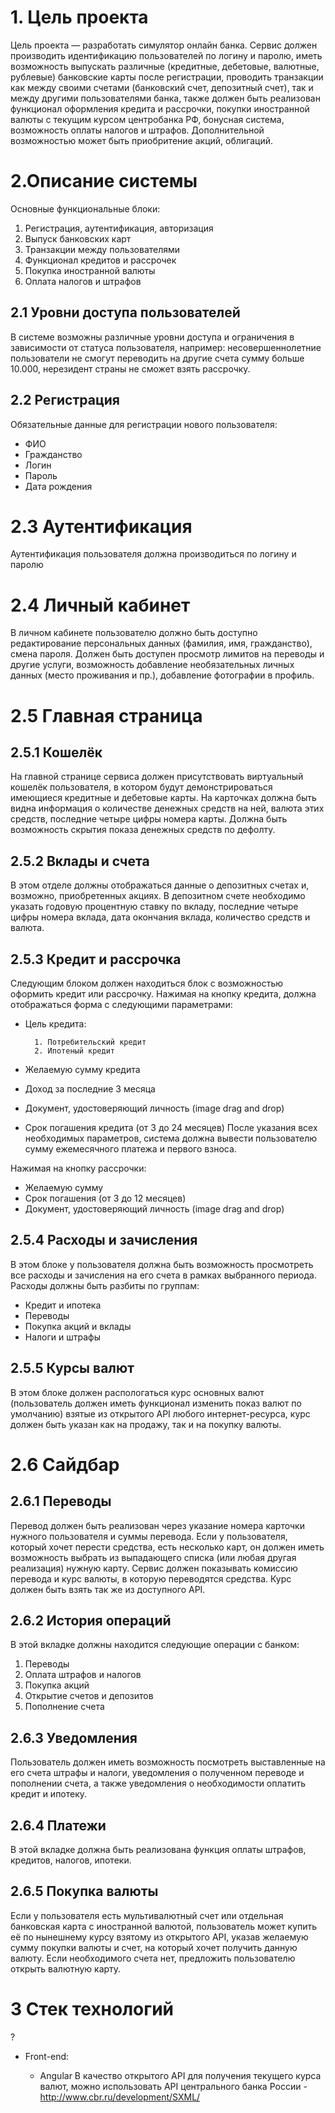 # 1. Цель проекта
Цель проекта — разработать симулятор онлайн банка. Сервис должен производить идентификацию пользователей по логину и паролю, иметь возможность выпускать различные (кредитные, дебетовые, валютные, рублевые) банковские карты после регистрации, проводить транзакции как между своими счетами (банковский счет, депозитный счет), так и между другими пользователями банка, также должен быть реализован функционал оформления кредита и рассрочки, покупки иностранной валюты с текущим курсом центробанка РФ, бонусная система, возможность оплаты налогов и штрафов. Дополнительной возможностью может быть приобритение акций, облигаций.
# 2.Описание системы

Основные функциональные блоки:

1. Регистрация, аутентификация, авторизация
2. Выпуск банковских карт
3. Транзакции между пользователями
4. Функционал кредитов и рассрочек
5. Покупка иностранной валюты
6. Оплата налогов и штрафов
## 2.1 Уровни доступа пользователей
В системе возможны различные уровни доступа и ограничения в зависимости от статуса пользователя, например: несовершеннолетние пользователи не смогут переводить на другие счета сумму больше 10.000, нерезидент страны не сможет взять рассрочку.
## 2.2 Регистрация
Обязательные данные для регистрации нового пользователя:
* ФИО
* Гражданство
* Логин
* Пароль
* Дата рождения
# 2.3 Аутентификация
Аутентификация пользователя должна производиться по логину и паролю
# 2.4 Личный кабинет
В личном кабинете пользователю должно быть доступно редактирование персональных данных (фамилия, имя, гражданство), смена пароля. Должен быть доступен просмотр лимитов на переводы и другие услуги, возможность добавление необязательных личных данных (место проживания и пр.), добавление фотографии в профиль.
# 2.5 Главная страница
## 2.5.1 Кошелёк
На главной странице сервиса должен присутствовать виртуальный кошелёк пользователя, в котором будут демонстрироваться имеющиеся кредитные и дебетовые карты. На карточках должна быть видна информация о количестве денежных средств на ней, валюта этих средств, последние четыре цифры номера карты. Должна быть возможность скрытия показа денежных средств по дефолту. 
## 2.5.2 Вклады и счета
В этом отделе должны отображаться данные о депозитных счетах и, возможно, приобретенных акциях. В депозитном счете необходимо указать годовую процентную ставку по вкладу, последние четыре цифры номера вклада, дата окончания вклада, количество средств и валюта.
## 2.5.3 Кредит и рассрочка
Следующим блоком должен находиться блок с возможностью оформить кредит или рассрочку. Нажимая на кнопку кредита, должна отображаться форма с следующими параметрами:

* Цель кредита:

        1. Потребительский кредит
        2. Ипотеный кредит
* Желаемую сумму кредита
* Доход за последние 3 месяца
* Документ, удостоверяющий личность (image drag and drop)
* Срок погашения кредита (от 3 до 24 месяцев)
После указания всех необходимых параметров, система должна вывести пользователю сумму ежемесячного платежа и первого взноса.

Нажимая на кнопку рассрочки:

* Желаемую сумму
* Срок погашения (от 3 до 12 месяцев)
* Документ, удостоверяющий личность (image drag and drop)
## 2.5.4 Расходы и зачисления
В этом блоке у пользователя должна быть возможность просмотреть все расходы и зачисления на его счета в рамках выбранного периода. Расходы должны быть разбиты по группам:
- Кредит и ипотека
- Переводы
- Покупка акций и вклады
- Налоги и штрафы
## 2.5.5 Курсы валют
В этом блоке должен распологаться курс основных валют (пользователь должен иметь функционал изменить показ валют по умолчанию) взятые из открытого API любого интернет-ресурса, курс должен быть указан как на продажу, так и на покупку валюты.
# 2.6 Сайдбар
## 2.6.1 Переводы
Перевод должен быть реализован через указание номера карточки нужного пользователя и суммы перевода. Если у пользователя, который хочет перести средства, есть несколько карт, он должен иметь возможность выбрать из выпадающего списка (или любая другая реализация) нужную карту. Сервис должен показывать комиссию перевода и курс валюты, в которую переводятся средства. Курс должен быть взять так же из доступного API.
## 2.6.2 История операций
В этой вкладке должны находится следующие операции с банком:

1. Переводы
2. Оплата штрафов и налогов
3. Покупка акций
4. Открытие счетов и депозитов
5. Пополнение счета
## 2.6.3 Уведомления
Пользователь должен иметь возможность посмотреть выставленные на его счета штрафы и налоги, уведомления о полученном переводе и пополнении счета, а также уведомления о необходимости оплатить кредит и ипотеку.
## 2.6.4 Платежи
В этой вкладке должна быть реализована функция оплаты штрафов, кредитов, налогов, ипотеки.

## 2.6.5 Покупка валюты
Если у пользователя есть мультивалютный счет или отдельная банковская карта с иностранной валютой, пользователь может купить её по нынешнему курсу взятому из открытого API, указав желаемую сумму покупки валюты и счет, на который хочет получить данную валюту. Если необходимого счета нет, предложить пользователю открыть валютную карту.

# 3 Стек технологий
?
* Front-end:

    * Angular
В качество открытого API для получения текущего курса валют, можно использовать API центрального банка России -  http://www.cbr.ru/development/SXML/ 
